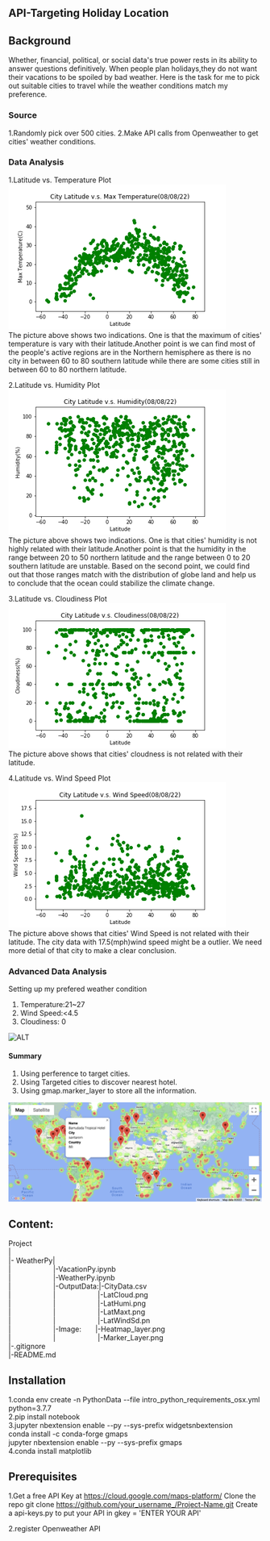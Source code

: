 ## API-Targeting Holiday Location


## Background
Whether, financial, political, or social data's true power rests in its ability to answer questions definitively. When people plan holidays,they do not want their vacations to be spoiled by bad weather. Here is the task for me to pick out suitable cities to travel while the weather conditions match my preference.


### Source

1.Randomly pick over 500 cities.
2.Make API calls from Openweather to get cities' weather conditions.


### Data Analysis

1.Latitude vs. Temperature Plot
![ALT](https://github.com/LynHJ/API/blob/bf09f21c59a5918d28f70d477b96aa4da4af3d8a/WeatherPy/Output%20Data/LatMaxt.png)  
The picture above shows two indications. One is that the maximum of cities' temperature is vary with their latitude.Another point is we can find most of the people's active regions are in the Northern hemisphere as there is no city in between 60 to 80 southern latitude while there are some cities still in between 60 to 80 northern latitude.  

2.Latitude vs. Humidity Plot
![ALT](https://github.com/LynHJ/API/blob/bf09f21c59a5918d28f70d477b96aa4da4af3d8a/WeatherPy/Output%20Data/LatHumi.png)  
The picture above shows two indications. One is that cities' humidity is not highly related with their latitude.Another point is that the humidity in the range between 20 to 50 northern latitude  and the range between 0 to 20 southern latitude are unstable. Based on the second point, we could find out that those ranges match with the distribution of globe land and help us to conclude that the ocean could stabilize the climate change.  

3.Latitude vs. Cloudiness Plot
![ALT](https://github.com/LynHJ/API/blob/bf09f21c59a5918d28f70d477b96aa4da4af3d8a/WeatherPy/Output%20Data/LatCloud.png)  
The picture above shows that cities' cloudness is not related with their latitude.  

4.Latitude vs. Wind Speed Plot
![ALT](https://github.com/LynHJ/API/blob/bf09f21c59a5918d28f70d477b96aa4da4af3d8a/WeatherPy/Output%20Data/LatWindSd.png)  
The picture above shows that cities' Wind Speed is not related with their latitude. The city data with 17.5(mph)wind speed might be a outlier. We need more detial of that city to make a clear conclusion.  

### Advanced Data Analysis

Setting up my prefered weather condition  
1. Temperature:21~27  
2. Wind Speed:<4.5  
3. Cloudiness: 0  

![ALT](https://github.com/LynHJ/API-Targeting-Holiday-Location/blob/0661cc4af97bbbf1dee09abbd93f650713a68221/WeatherPy/Image/Heatmap_layer.png)  

#### Summary

1. Using perference to target cities.  
2. Using Targeted cities to discover nearest hotel.  
3. Using gmap.marker_layer to store all the information. 

![ALT](https://github.com/LynHJ/API/blob/bf09f21c59a5918d28f70d477b96aa4da4af3d8a/WeatherPy/Image/Marker_Layer.png)

## Content:

Project  
|  
|-&nbsp;WeatherPy|  
|&emsp;&emsp;&emsp;&emsp;&emsp;&emsp;|-VacationPy.ipynb  
|&emsp;&emsp;&emsp;&emsp;&emsp;&emsp;|-WeatherPy.ipynb   
|&emsp;&emsp;&emsp;&emsp;&emsp;&emsp;|-OutputData:|-CityData.csv  
|&emsp;&emsp;&emsp;&emsp;&emsp;&emsp;|&emsp;&emsp;&emsp;&emsp;&emsp;&emsp;|-LatCloud.png  
|&emsp;&emsp;&emsp;&emsp;&emsp;&emsp;|&emsp;&emsp;&emsp;&emsp;&emsp;&emsp;|-LatHumi.png    
|&emsp;&emsp;&emsp;&emsp;&emsp;&emsp;|&emsp;&emsp;&emsp;&emsp;&emsp;&emsp;|-LatMaxt.png  
|&emsp;&emsp;&emsp;&emsp;&emsp;&emsp;|&emsp;&emsp;&emsp;&emsp;&emsp;&emsp;|-LatWindSd.pn    
|&emsp;&emsp;&emsp;&emsp;&emsp;&emsp;|-Image:&emsp;&emsp;|-Heatmap_layer.png  
|&emsp;&emsp;&emsp;&emsp;&emsp;&emsp;|&emsp;&emsp;&emsp;&emsp;&emsp;&emsp;|-Marker_Layer.png  
|-.gitignore  
|-README.md  

## Installation
1.conda env create -n PythonData --file intro_python_requirements_osx.yml python=3.7.7  
2.pip install notebook  
3.jupyter nbextension enable --py --sys-prefix widgetsnbextension   
  conda install -c conda-forge gmaps  
  jupyter nbextension enable --py --sys-prefix gmaps  
4.conda install matplotlib  
## Prerequisites
1.Get a free API Key at https://cloud.google.com/maps-platform/
Clone the repo
git clone https://github.com/your_username_/Project-Name.git
Create a api-keys.py to put your API in
gkey = 'ENTER YOUR API'
 
2.register Openweather API



